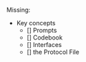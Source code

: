 Missing:

- Key concepts
  - [] Prompts
  - [] Codebook
  - [] Interfaces
  - [] the Protocol File
  